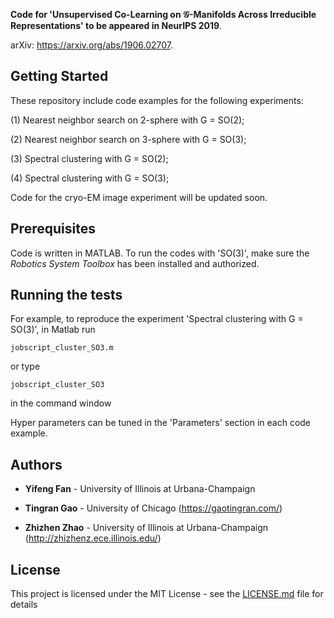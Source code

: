 **Code for 'Unsupervised Co-Learning on $\mathcal{G}$-Manifolds Across Irreducible Representations' to be appeared in NeurIPS 2019**. 

arXiv: https://arxiv.org/abs/1906.02707.

## Getting Started

These repository include code examples for the following experiments:

(1) Nearest neighbor search on 2-sphere with G = SO(2);

(2) Nearest neighbor search on 3-sphere with G = SO(3);

(3) Spectral clustering with G = SO(2);

(4) Spectral clustering with G = SO(3);

Code for the cryo-EM image experiment will be updated soon.


## Prerequisites
Code is written in MATLAB. To run the codes with 'SO(3)', make sure the _Robotics System Toolbox_ has been installed and authorized.

## Running the tests
For example, to reproduce the experiment 'Spectral clustering with G = SO(3)', in Matlab run 
~~~
jobscript_cluster_SO3.m 
~~~
or type 
~~~
jobscript_cluster_SO3
~~~
in the command window

Hyper parameters can be tuned in the 'Parameters' section in each code example.

## Authors

* **Yifeng Fan** - University of Illinois at Urbana-Champaign

* **Tingran Gao** - University of Chicago (https://gaotingran.com/)

* **Zhizhen Zhao** - University of Illinois at Urbana-Champaign (http://zhizhenz.ece.illinois.edu/)


## License

This project is licensed under the MIT License - see the [LICENSE.md](LICENSE.md) file for details
